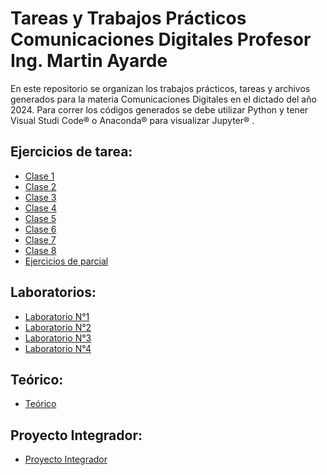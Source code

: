 # Tareas y Trabajos Prácticos Comunicaciones Digitales Profesor Ing. Martin Ayarde

En este repositorio se organizan los trabajos prácticos, tareas y archivos generados para la materia Comunicaciones Digitales en 
el dictado del año 2024.
Para correr los códigos generados se debe utilizar Python y tener Visual Studi Code® o Anaconda® para visualizar Jupyter® .

## Ejercicios de tarea:
- [Clase 1](EjerciciosTarea/Clase1)
- [Clase 2](EjerciciosTarea/Clase2)
- [Clase 3](EjerciciosTarea/Clase3)
- [Clase 4](EjerciciosTarea/Clase4)
- [Clase 5](EjerciciosTarea/Clase5)
- [Clase 6](EjerciciosTarea/Clase6)
- [Clase 7](EjerciciosTarea/Clase7)
- [Clase 8](EjerciciosTarea/Clase8)
- [Ejercicios de parcial](EjerciciosTarea/EjerciciosParcial)

## Laboratorios:
- [Laboratorio N°1](Laboratorio/Lab1/How%20To%20Config%20SDR.ipynb)
- [Laboratorio N°2](Laboratorio/Lab2)
- [Laboratorio N°3](Laboratorio/Lab3/Laboratorio3.ipynb)
- [Laboratorio N°4](Laboratorio/Lab4/Eye%20Diagram%20and%20ISI.ipynb)

## Teórico:
- [Teórico](Teorico)

## Proyecto Integrador:
- [Proyecto Integrador](ProyectoIntegrador.ipynb)

